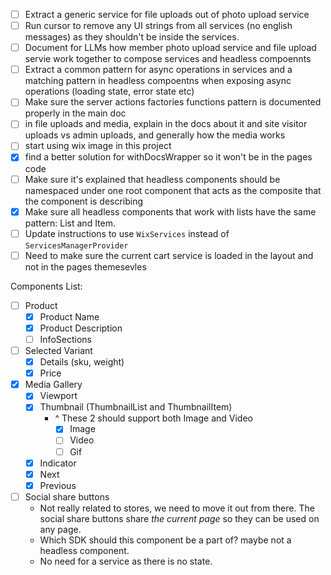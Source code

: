 - [ ] Extract a generic service for file uploads out of photo upload service
- [ ] Run cursor to remove any UI strings from all services (no english messages) as they shouldn't be inside the services.
- [ ] Document for LLMs how member photo upload service and file upload servie work together to compose services and headless compoennts
- [ ] Extract a common pattern for async operations in services and a matching pattern in headless compoentns when exposing async operations (loading state, error state etc)
- [ ] Make sure the server actions factories functions pattern is documented properly in the main doc
- [ ] in file uploads and media, explain in the docs about it and site visitor uploads vs admin uploads, and generally how the media works
- [ ] start using wix image in this project
- [x] find a better solution for withDocsWrapper so it won't be in the pages code
- [ ] Make sure it's explained that headless components should be namespaced under one root component that acts as the composite that the component is describing
- [x] Make sure all headless components that work with lists have the same pattern: <SomeComp>List and <SomeComp>Item.
- [ ] Update instructions to use `WixServices` instead of `ServicesManagerProvider`
- [ ] Need to make sure the current cart service is loaded in the layout and not in the pages themesevles

Components List:

- [ ] Product
  - [x] Product Name
  - [x] Product Description
  - [ ] InfoSections
- [ ] Selected Variant
  - [x] Details (sku, weight)
  - [x] Price
- [x] Media Gallery
  - [x] Viewport
  - [x] Thumbnail (ThumbnailList and ThumbnailItem)
    - ^ These 2 should support both Image and Video
      - [x] Image
      - [ ] Video
      - [ ] Gif
  - [x] Indicator
  - [x] Next
  - [x] Previous
- [ ] Social share buttons
  - Not really related to stores, we need to move it out from there. The social share buttons share _the current page_ so they can be used on any page.
  - Which SDK should this component be a part of? maybe not a headless component.
  - No need for a service as there is no state.
